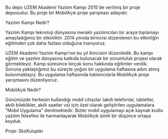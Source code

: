 Bu depo UZEM Akademi Yazılım Kampı 2015'de verilmiş bir proje deposudur. Bu proje bir MobilAçık proje yarışması adayıdır.

Yazılım Kampı Nedir?

Yazılım Kampı teknoloji dünyasına meraklı yazılımcıları bir araya toplamayı amaçladığımız bir etkinliktir. 2014 yılında birincisi düzenlenen bu etkinliğin eğitimden çok daha fazlası olduğuna inanıyoruz.

UZEM Akademi Yazılım Kampı'nın bu yıl ikincisini düzenledik. Bu kampı eğitim ve yazılım dünyasına katkıda bulunacak bir sorumluluk projesi olarak görmekteyiz. Kamp süresince birçok konu hakkında eğitimler verdik. Sonuna yaklaştığımız bu süreçte yoğun bir uygulama haftasına adım atmış bulunmaktayız. Bu uygulama haftasında katılımcılarla MobilAçık proje yarışmasını düzenliyoruz.

MobilAçık Nedir?

Günümüzde herkesin kullandığı mobil cihazlar (akıllı telefonlar, tabletler, akıllı bileklikler, akıllı saatler vs) için özel olarak geliştirilen uygulamalara "Mobil Uygulama" denilmektedir. Bizler mobil uygulamayı açık kaynak kodlu yazılım felsefesi ile harmanlayarak MobilAçık isimli bir düşünce ortaya koyduk.

Proje: SksKulupler
